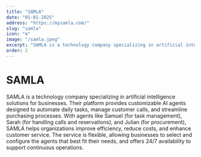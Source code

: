```yaml
---
title: "SAMLA"
date: "01-01-2025"
address: "https://mysamla.com/"
slug: "samla"
icon: "⚙️"
image: "/samla.jpeg"
excerpt: "SAMLA is a technology company specializing in artificial intelligence solutions for businesses."
order: 2
---
```


# SAMLA

SAMLA is a technology company specializing in artificial intelligence solutions for businesses. Their platform provides customizable AI agents designed to automate daily tasks, manage customer calls, and streamline purchasing processes. With agents like Samuel (for task management), Sarah (for handling calls and reservations), and Julian (for procurement), SAMLA helps organizations improve efficiency, reduce costs, and enhance customer service. The service is flexible, allowing businesses to select and configure the agents that best fit their needs, and offers 24/7 availability to support continuous operations.
